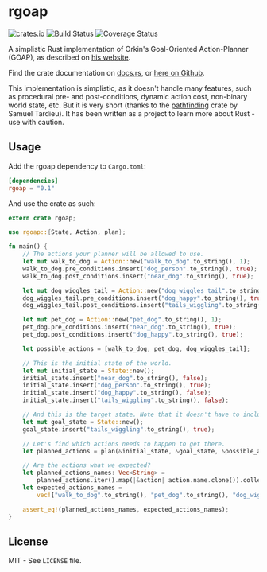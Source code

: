 # rgoap

[![crates.io](https://img.shields.io/crates/v/rgoap.svg)](https://crates.io/crates/rgoap)
[![Build Status](https://travis-ci.org/tynril/rgoap.svg?branch=master)](https://travis-ci.org/tynril/rgoap)
[![Coverage Status](https://coveralls.io/repos/github/tynril/rgoap/badge.svg?branch=master)](https://coveralls.io/github/tynril/rgoap?branch=master)

A simplistic Rust implementation of Orkin's Goal-Oriented Action-Planner (GOAP), as described on
[his website](http://alumni.media.mit.edu/~jorkin/goap.html).

Find the crate documentation on [docs.rs](https://docs.rs/rgoap), or
[here on Github](https://tynril.github.io/rgoap).

This implementation is simplistic, as it doesn't handle many features, such as procedural pre- and
post-conditions, dynamic action cost, non-binary world state, etc. But it is very short (thanks to
the [pathfinding](https://crates.io/crates/pathfinding) crate by Samuel Tardieu). It has been
written as a project to learn more about Rust - use with caution.

## Usage

Add the rgoap dependency to `Cargo.toml`:

```toml
[dependencies]
rgoap = "0.1"
```

And use the crate as such:

```rust
extern crate rgoap;

use rgoap::{State, Action, plan};

fn main() {
    // The actions your planner will be allowed to use.
    let mut walk_to_dog = Action::new("walk_to_dog".to_string(), 1);
    walk_to_dog.pre_conditions.insert("dog_person".to_string(), true);
    walk_to_dog.post_conditions.insert("near_dog".to_string(), true);

    let mut dog_wiggles_tail = Action::new("dog_wiggles_tail".to_string(), 1);
    dog_wiggles_tail.pre_conditions.insert("dog_happy".to_string(), true);
    dog_wiggles_tail.post_conditions.insert("tails_wiggling".to_string(), true);

    let mut pet_dog = Action::new("pet_dog".to_string(), 1);
    pet_dog.pre_conditions.insert("near_dog".to_string(), true);
    pet_dog.post_conditions.insert("dog_happy".to_string(), true);

    let possible_actions = [walk_to_dog, pet_dog, dog_wiggles_tail];

    // This is the initial state of the world.
    let mut initial_state = State::new();
    initial_state.insert("near_dog".to_string(), false);
    initial_state.insert("dog_person".to_string(), true);
    initial_state.insert("dog_happy".to_string(), false);
    initial_state.insert("tails_wiggling".to_string(), false);

    // And this is the target state. Note that it doesn't have to include all of the states.
    let mut goal_state = State::new();
    goal_state.insert("tails_wiggling".to_string(), true);

    // Let's find which actions needs to happen to get there.
    let planned_actions = plan(&initial_state, &goal_state, &possible_actions).unwrap();

    // Are the actions what we expected?
    let planned_actions_names: Vec<String> =
        planned_actions.iter().map(|&action| action.name.clone()).collect();
    let expected_actions_names =
        vec!["walk_to_dog".to_string(), "pet_dog".to_string(), "dog_wiggles_tail".to_string()];

    assert_eq!(planned_actions_names, expected_actions_names);
}
```

## License

MIT - See `LICENSE` file.

